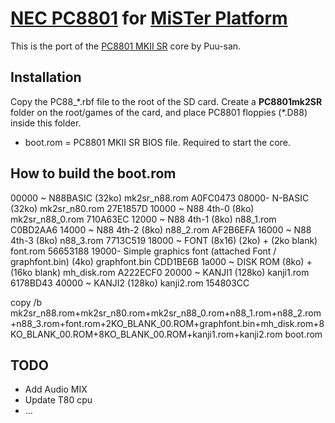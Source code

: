 # [NEC PC8801](https://en.wikipedia.org/wiki/PC88) for [MiSTer Platform](https://github.com/MiSTer-devel/Main_MiSTer/wiki)

This is the port of the [PC8801 MKII SR](http://fpga8801.seesaa.net/category/21233167-1.html) core by Puu-san.

## Installation
Copy the PC88_\*.rbf file to the root of the SD card. Create a **PC8801mk2SR** folder on the root/games of the card, and place PC8801 floppies (\*.D88) inside this folder. 
- boot.rom = PC8801 MKII SR BIOS file.  Required to start the core.

## How to build the boot.rom

00000 ~ N88BASIC (32ko) mk2sr_n88.rom A0FC0473
08000- N-BASIC (32ko) mk2sr_n80.rom 27E1857D
10000 ~ N88 4th-0 (8ko) mk2sr_n88_0.rom 710A63EC
12000 ~ N88 4th-1 (8ko) n88_1.rom C0BD2AA6
14000 ~ N88 4th-2 (8ko) n88_2.rom AF2B6EFA
16000 ~ N88 4th-3 (8ko) n88_3.rom 7713C519
18000 ~ FONT (8x16) (2ko) + (2ko blank) font.rom 56653188
19000- Simple graphics font (attached Font / graphfont.bin) (4ko) graphfont.bin CDD1BE6B
1a000 ~ DISK ROM (8ko) + (16ko blank) mh_disk.rom A222ECF0
20000 ~ KANJI1 (128ko) kanji1.rom 6178BD43
40000 ~ KANJI2 (128ko) kanji2.rom 154803CC

copy /b mk2sr_n88.rom+mk2sr_n80.rom+mk2sr_n88_0.rom+n88_1.rom+n88_2.rom+n88_3.rom+font.rom+2KO_BLANK_00.ROM+graphfont.bin+mh_disk.rom+8KO_BLANK_00.ROM+8KO_BLANK_00.ROM+kanji1.rom+kanji2.rom boot.rom

## TODO
- Add Audio MIX
- Update T80 cpu
- ...